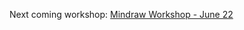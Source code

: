 Next coming workshop: [Mindraw Workshop - June 22](https://www.meetup.com/mindraw/events/240662394/)

